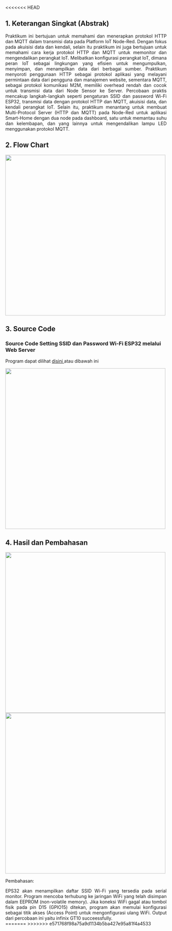 
<<<<<<< HEAD
## 1. Keterangan Singkat (Abstrak)

<p align="justify">Praktikum ini bertujuan untuk memahami dan menerapkan protokol HTTP dan MQTT dalam transmisi data pada Platform IoT Node-Red. Dengan fokus pada akuisisi data dan kendali, selain itu praktikum ini juga bertujuan untuk memahami cara kerja protokol HTTP dan MQTT untuk memonitor dan mengendalikan perangkat IoT. Melibatkan konfigurasi perangkat IoT, dimana peran IoT sebagai lingkungan yang efisien untuk mengumpulkan, menyimpan, dan menampilkan data dari berbagai sumber. Praktikum menyoroti penggunaan HTTP sebagai protokol aplikasi yang melayani permintaan data dari pengguna dan manajemen website, sementara MQTT, sebagai protokol komunikasi M2M, memiliki overhead rendah dan cocok untuk transmisi data dari Node Sensor ke Server. Percobaan praktis mencakup langkah-langkah seperti pengaturan SSID dan password Wi-Fi ESP32, transmisi data dengan protokol HTTP dan MQTT, akuisisi data, dan kendali perangkat IoT. Selain itu, praktikum menantang untuk membuat Multi-Protocol Server (HTTP dan MQTT) pada Node-Red untuk aplikasi Smart-Home dengan dua node pada dashboard, satu untuk memantau suhu dan kelembapan, dan yang lainnya untuk mengendalikan lampu LED menggunakan protokol MQTT.

## 2. Flow Chart

<img src="https://github.com/claraanggreini/sistem-embedded/assets/150989360/6ac11528-263c-4209-ac74-5e1cb9fc3509" width="500">

## 3. Source Code
### Source Code Setting SSID dan Password Wi-Fi ESP32 melalui Web Server

Program dapat dilihat <a href="https://github.com/claraanggreini/sistem-embedded/blob/master/JOB%204/JOB%204A/JOB4_A/JOB4_A.ino"> disini </a> atau dibawah ini

<img src="https://github.com/claraanggreini/sistem-embedded/assets/150989360/97c137aa-6da6-456d-96c6-b2bc1fea5b69" width="500">


## 4. Hasil dan Pembahasan
<img src="https://github.com/claraanggreini/sistem-embedded/assets/150989360/4d627f1c-bdcd-420a-9a5d-1b86a91cbb15" width="500">

<img src="https://github.com/claraanggreini/sistem-embedded/assets/150989360/a1d84a90-e48e-4361-9f82-09f4a91edd9d" width="500">

Pembahasan:<br> 
<p align="justify">EPS32 akan menampilkan daftar SSID Wi-Fi yang tersedia pada serial monitor. Program mencoba terhubung ke jaringan WiFi yang telah disimpan dalam EEPROM (non-volatile memory). Jika koneksi WiFi gagal atau tombol fisik pada pin D15 (GPIO15) ditekan, program akan memulai konfigurasi sebagai titik akses (Access Point) untuk mengonfigurasi ulang WiFi. Output dari percobaan ini yaitu infinix GT10 succeessfully.<br>
=======
>>>>>>> e571768f98a75a9d1134b5ba427e95a81f4a4533
